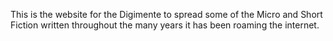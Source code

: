 This is the website for the Digimente to spread some of the Micro and Short
Fiction written throughout the many years it has been roaming the internet.

